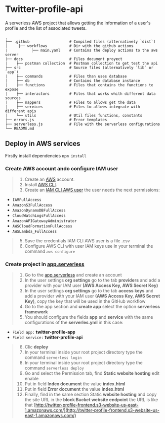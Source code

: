 # Twitter-profile-api

A serverless AWS project that allows getting the information of a user's profile and the list of associated tweets.

    .
    ├── .github                  # Compiled files (alternatively `dist`)
	|	  ├── workflows       	 # Dir with the github actions
	|			├── main.yaml    # Contains the deploy actions to the aws server
    ├── docs                  	 # Files document proyect
	|	 ├── postman collection  # Postman collection to get test the api
    ├── src                      # Source files (alternatively `lib` or `app`)
    |    ├── commands         	 # Files than uses database
	|    ├── db         	     # Contains the database instance
    |    ├── functions           # Files that contains the functions to expose
    |    ├── interactors         # Files that works whith different data sources
    |    ├── mappers             # Files to allows get the data
    |    ├── services            # Files to allows integrate with different apis
    |    └── utils               # Util files functions, constants
    ├── errors.js                # Error templates
    ├── serverless.js            # File with the serverless configurations
    └── README.md

## Deploy in AWS services

Firstly install dependencies `npm install`

### Create AWS account ando configure IAM user
> 1.   Create an [AWS](https://aws.amazon.com/free/) account.
> 2.   Install [AWS CLI]( https://aws.amazon.com/cli/).
> 4.   Create an [IAM CLI AWS user](https://docs.aws.amazon.com/IAM/latest/UserGuide/id_users_create.html#id_users_create_cliwpsapi) the user needs the next permissions:
- `IAMFullAccess`
- `AmazonS3FullAccess`
- `AmazonDynamoDBFullAccess`
- `CloudWatchLogsFullAccess`
- `AmazonAPIGatewayAdministrator`
- `AWSCloudFormationFullAccess`
- `AWSLambda_FullAccess`
> 5.   Save the credentials IAM CLI AWS user is a file .csv
> 6.   Configure AWS CLI with user IAM keys use in your terminal the command `aws configure`

### Create project in [app.serverless](https://app.serverless.com/)

> 1.   Go to the [app.serverless](https://app.serverless.com/) and create an account
> 2.   In the user settings **org settings** go to the tab **providers** and add a provider with your IAM user **(AWS Access Key, AWS Secret Key)**
> 3.   In the user settings **org settings** go to the tab **access keys** and add a provider with your IAM user **(AWS Access Key, AWS Secret Key)**, copy the key that will be used in the GitHub workflow
> 4.   Go to the app section and **create app** select the option **serverless framework**
> 5.   You should configure the fields **app** and **service** with the same configurations of the **serverles.yml** in this case:
- `Field app:` **twitter-profile-app**
- `Field service:` **twitter-profile-api**
> 6.  Clic **deploy**
> 7.  In your terminal inside your root project directory type the command `serverless login`
> 8.  In your terminal inside your root project directory type the command `serverless deploy`
> 9.  Go and select the Permission tab, find **Static website hosting** edit enable
> 10. Put in field **Index document** the value **index.html**
> 11. Put in field **Error document** the value **index.html**
> 12. Finally, find in the same section Static **website hosting** and copy the site URL in the **block Bucket website endpoint** the URL is like that [http://twitter-profile-frontend.s3-website-us-east-1.amazonaws.com/](http://twitter-profile-frontend.s3-website-us-east-1.amazonaws.com/)